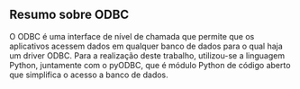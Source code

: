 <h2> Resumo sobre ODBC </h2>

O ODBC é uma interface de nível de chamada que permite que os aplicativos acessem dados em qualquer banco de dados para o qual haja um driver ODBC. Para a realização deste trabalho, utilizou-se a linguagem Python, juntamente com o pyODBC, que é módulo Python de código aberto que simplifica o acesso a banco de dados.
